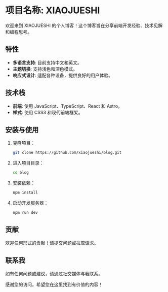 # 项目名称: XIAOJUESHI

欢迎来到 XIAOJUESHI 的个人博客！这个博客旨在分享前端开发经验、技术见解和编程思考。

## 特性

- **多语言支持**: 目前支持中文和英文。
- **主题切换**: 支持浅色和深色模式。
- **响应式设计**: 适配各种设备，提供良好的用户体验。

## 技术栈

- **前端**: 使用 JavaScript、TypeScript、React 和 Astro。
- **样式**: 使用 CSS3 和现代前端框架。

## 安装与使用

1. 克隆项目：
   ```bash
   git clone https://github.com/xiaojueshi/blog.git
   ```
2. 进入项目目录：
   ```bash
   cd blog
   ```
3. 安装依赖：
   ```bash
   npm install
   ```
4. 启动开发服务器：
   ```bash
   npm run dev
   ```

## 贡献

欢迎任何形式的贡献！请提交问题或拉取请求。

## 联系我

如有任何问题或建议，请通过社交媒体与我联系。

感谢您的访问，希望您在这里找到有价值的内容！
